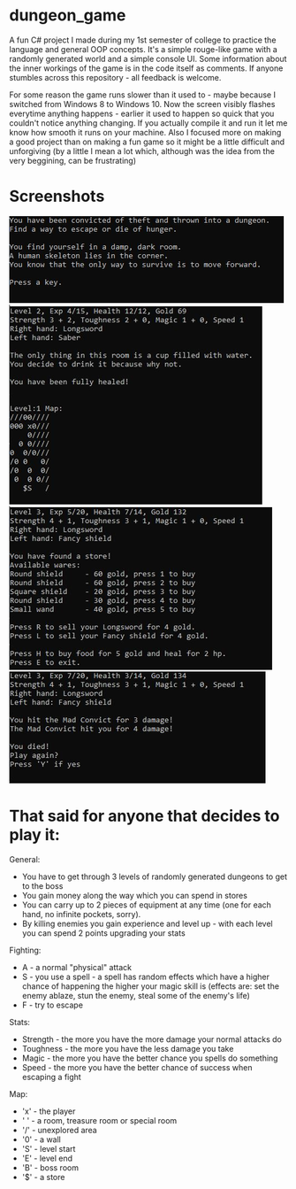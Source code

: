 # dungeon_game
A fun C# project I made during my 1st semester of college to practice the language and general OOP concepts.
It's a simple rouge-like game with a randomly generated world and a simple console UI.
Some information about the inner workings of the game is in the code itself as comments.
If anyone stumbles across this repository - all feedback is welcome.

For some reason the game runs slower than it used to - maybe because I switched from Windows 8 to Windows 10.
Now the screen visibly flashes everytime anything happens - earlier it used to happen so quick that you couldn't notice anything changing.
If you actually compile it and run it let me know how smooth it runs on your machine.
Also I focused more on making a good project than on making a fun game so it might be a little difficult and unforgiving 
(by a little I mean a lot which, although was the idea from the very beggining, can be frustrating)

# Screenshots
![screenshot1](https://github.com/BDemut/dungeon_game/blob/master/1.JPG?raw=true)
![screenshot2](https://github.com/BDemut/dungeon_game/blob/master/2.JPG?raw=true)
![screenshot3](https://github.com/BDemut/dungeon_game/blob/master/3.JPG?raw=true)
![screenshot4](https://github.com/BDemut/dungeon_game/blob/master/4.JPG?raw=true)

# That said for anyone that decides to play it:
General:
- You have to get through 3 levels of randomly generated dungeons to get to the boss
- You gain money along the way which you can spend in stores
- You can carry up to 2 pieces of equipment at any time (one for each hand, no infinite pockets, sorry).
- By killing enemies you gain experience and level up - with each level you can spend 2 points upgrading your stats

Fighting:
- A - a normal "physical" attack
- S - you use a spell - a spell has random effects which have a higher chance of happening the higher your magic skill is
  (effects are: set the enemy ablaze, stun the enemy, steal some of the enemy's life)
- F - try to escape

Stats:
- Strength - the more you have the more damage your normal attacks do
- Toughness - the more you have the less damage you take
- Magic - the more you have the better chance you spells do something
- Speed - the more you have the better chance of success when escaping a fight

Map:
- 'x' - the player
- ' ' - a room, treasure room or special room
- '/' - unexplored area
- '0' - a wall
- 'S' - level start
- 'E' - level end
- 'B' - boss room
- '$' - a store
